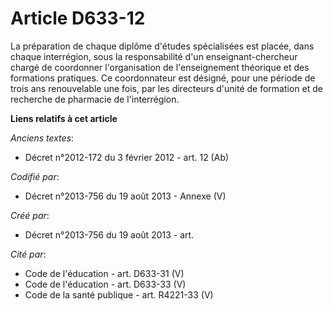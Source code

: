 # Article D633-12

La préparation de chaque diplôme d'études spécialisées est placée, dans chaque interrégion, sous la responsabilité d'un
enseignant-chercheur chargé de coordonner l'organisation de l'enseignement théorique et des formations pratiques. Ce
coordonnateur est désigné, pour une période de trois ans renouvelable une fois, par les directeurs d'unité de formation et de
recherche de pharmacie de l'interrégion.

**Liens relatifs à cet article**

_Anciens textes_:

  - Décret n°2012-172 du 3 février 2012 - art. 12 (Ab)

_Codifié par_:

  - Décret n°2013-756 du 19 août 2013 -  Annexe (V)

_Créé par_:

  - Décret n°2013-756 du 19 août 2013 - art.

_Cité par_:

  - Code de l'éducation - art. D633-31 (V)
  - Code de l'éducation - art. D633-33 (V)
  - Code de la santé publique - art. R4221-33 (V)
